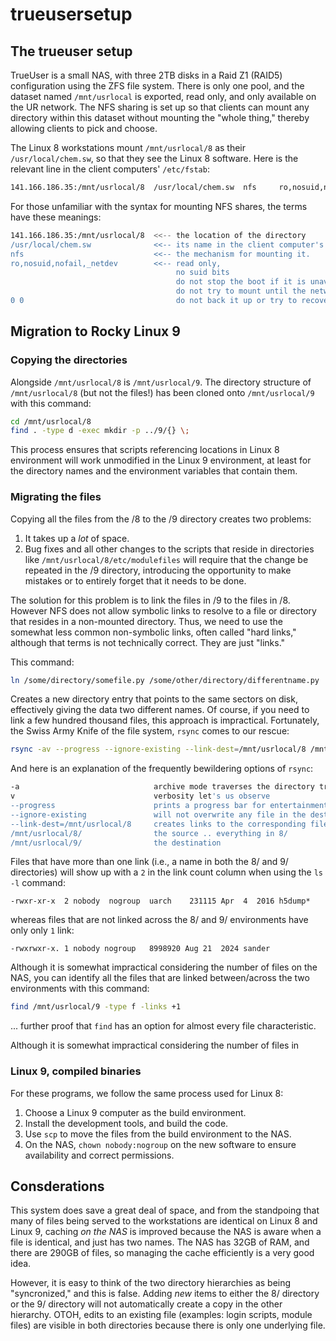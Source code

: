 # trueusersetup

## The trueuser setup

TrueUser is a small NAS, with three 2TB disks in a Raid Z1 (RAID5) configuration using the ZFS file system.
There is only one 
pool, and the dataset named `/mnt/usrlocal` is exported, read only, and only available on the UR
network. The NFS sharing is set up so that clients can mount any directory within this dataset without
mounting the "whole thing," thereby allowing clients to pick and choose.

The Linux 8 workstations mount `/mnt/usrlocal/8` as their `/usr/local/chem.sw`, so that they see the Linux 8
software. Here is the relevant line in the client computers' `/etc/fstab`:

```bash
141.166.186.35:/mnt/usrlocal/8  /usr/local/chem.sw  nfs     ro,nosuid,nofail,_netdev 0 0
```

For those unfamiliar with the syntax for mounting NFS shares, the terms have these meanings:

```bash
141.166.186.35:/mnt/usrlocal/8  <<-- the location of the directory
/usr/local/chem.sw              <<-- its name in the client computer's file system
nfs                             <<-- the mechanism for mounting it.
ro,nosuid,nofail,_netdev        <<-- read only,
                                     no suid bits
                                     do not stop the boot if it is unavailable
                                     do not try to mount until the network is available.
0 0                                  do not back it up or try to recover it with fschk.
```

## Migration to Rocky Linux 9

### Copying the directories

Alongside `/mnt/usrlocal/8` is `/mnt/usrlocal/9`. The directory structure of `/mnt/usrlocal/8` (but not
the files!) has been cloned onto `/mnt/usrlocal/9` with this command:

```bash
cd /mnt/usrlocal/8
find . -type d -exec mkdir -p ../9/{} \;
```

This process ensures that scripts referencing locations in Linux 8 environment will work unmodified in
the Linux 9 environment, at least for the directory names and the environment variables that contain them.

### Migrating the files

Copying all the files from the 
/8 to the /9 directory creates two problems:

1. It takes up a *lot* of space.
2. Bug fixes and all other changes to the scripts that reside in directories like `/mnt/usrlocal/8/etc/modulefiles` will require that the change be repeated in the /9 directory, introducing the opportunity to make mistakes or to entirely forget that it needs to be done.

The solution for this problem is to link the files in /9 to the files in /8. However NFS does not
allow symbolic links to resolve to a file or directory that resides in a non-mounted directory. Thus,
we need to use the somewhat less common non-symbolic links, often called "hard links," although that
terms is not technically correct. They are just "links."

This command: 

```bash
ln /some/directory/somefile.py /some/other/directory/differentname.py
```

Creates a new directory entry that points to the same sectors on disk, effectively giving the
data two different names. Of course, if you need to link a few hundred thousand files, this 
approach is impractical. Fortunately, the Swiss Army Knife of the file system, `rsync` comes
to our rescue:

```bash
rsync -av --progress --ignore-existing --link-dest=/mnt/usrlocal/8 /mnt/usrlocal/8/ /mnt/usrlocal/9/
```
And here is an explanation of the frequently bewildering options of `rsync`:

```bash
-a                              archive mode traverses the directory tree
v                               verbosity let's us observe 
--progress                      prints a progress bar for entertainment
--ignore-existing               will not overwrite any file in the destination
--link-dest=/mnt/usrlocal/8     creates links to the corresponding files rather than copies
/mnt/usrlocal/8/                the source .. everything in 8/
/mnt/usrlocal/9/                the destination
```

Files that have more than one link (i.e., a name in both the 8/ and 9/ directories) will show up with
a `2` in the link count column when using the `ls -l` command:

```
-rwxr-xr-x  2 nobody  nogroup  uarch    231115 Apr  4  2016 h5dump*
```

whereas files that are not linked across the 8/ and 9/ environments have only only `1` link:

```
-rwxrwxr-x. 1 nobody nogroup   8998920 Aug 21  2024 sander
```

Although it is somewhat impractical considering the number of files on the NAS, you can identify all the files
that are linked between/across the two environments with this command:

```bash
find /mnt/usrlocal/9 -type f -links +1
```

... further proof that `find` has an option for almost every file characteristic.


Although it is somewhat impractical considering the number of files in

### Linux 9, compiled binaries

For these programs, we follow the same process used for Linux 8:

1. Choose a Linux 9 computer as the build environment.
2. Install the development tools, and build the code.
3. Use `scp` to move the files from the build environment to the NAS.
4. On the NAS, `chown nobody:nogroup` on the new software to ensure availability and correct permissions.

## Consderations

This system does save a great deal of space, and from the standpoing that many of files being
served to the workstations are identical on Linux 8 and Linux 9, caching *on the NAS* is improved
because the NAS is aware when a file is identical, and just has two names. The NAS has 32GB of RAM, 
and there are 290GB of files, so managing the cache efficiently is a very good idea.

However, it is easy to think of the two directory hierarchies as being "syncronized," and this is
false. Adding *new* items to either the 8/ directory or the 9/ directory will not automatically create
a copy in the other hierarchy. OTOH, edits to an existing file (examples: login scripts, module files)
are visible in both directories because there is only one underlying file.

